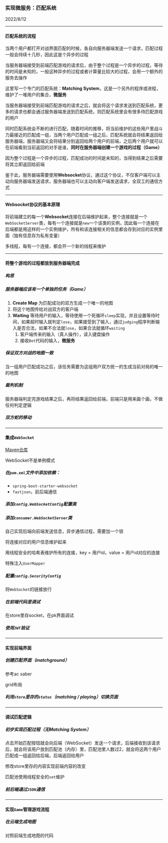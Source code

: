 ### 实现微服务：匹配系统

2022/8/12

-------------------

#### 匹配系统的流程

当两个用户都打开对战界面匹配的时候，各自向服务器端发送一个请求，匹配过程一般会持续十几秒，因此这是个异步的过程

当服务器端接受到前端匹配游戏的请求后，由于整个过程是一个异步的过程，等待的时间是未知的，一般这种异步的过程或者计算量比较大的过程，会用一个额外的服务去操作

这里写一个专门的匹配系统：**Matching System**，这是一个另外的程序或进程，维护了一堆用户的集合，**微服务**

当服务器端接受到前端匹配游戏的请求之后，就会将这个请求发送到匹配系统，更多的请求也都会通过服务器端发送到匹配系统，则匹配系统里会有很多待匹配游戏的用户

同时匹配系统会不断的进行匹配，随着时间的推移，将当前维护的这些用户里战斗力最接近的匹配成一组，当两个用户匹配成一组之后，匹配系统就会将结果返回给服务器端，服务器端又会将结果分别返回给两个用户的前端，之后两个用户就可以在前端看到当前返回的对手是谁，**同时在服务器端创建一个游戏的过程（Game）**

因为整个过程是一个异步的过程，匹配成功的时间是未知的，当得到结果之后需要将其立即返回给前端

鉴于此，服务器端需要使用**Websocket**协议，通过这个协议，不仅客户端可以主动向服务器端发送请求，服务器端也可以主动向客户端发送请求，全双工的通信方式

--------------------------------------------------------

#### **Websocket**协议的基本原理

将前端建立的每一个**Websocket**连接在后端维护起来，整个连接就是一个`WebSocketServer`类，每有一个连接就是`new`一个该类的实例，因此每一个连接在后端都是用这样的一个实例维护，所有和该连接相关的信息都会存到对应的实例里面（独有信息存为私有变量）

多线程，每有一个连接，都会开一个新的线程来维护

---------------------

#### 将整个游戏的过程都放到服务器端完成

##### 构思

##### 服务器端应该有一个单独的任务（Game）

1. **Create Map** 为匹配成功的双方生成一个唯一的地图
2. 将这个地图传给对战双方的客户端
3. **Waiting** 等待用户的输入，等待使用一个死循环`sleep`实现，并且设置等待时间，如果超时输入就判定`lose`，如果接受到了输入，通过`judging`程序判断输入是否合法，如果不合法就`lose`，如果合法就循环`waiting`
   1. 客户端传来的输入（真人操作），读入键盘操作
   2. 接收`Bot`代码的输入，**微服务**

##### 保证双方对战的地图一致

当一组用户匹配成功之后，该任务需要为这组用户双方统一的生成当前对局的唯一的地图

##### 裁判机制

服务器端判定完游戏结果之后，再将结果返回给前端，前端只是用来画个画，不做任何判定逻辑

##### 双方蛇的移动

------------------

#### 集成`WebSocket`

<a href="https://mvnrepository.com/">Maven仓库</a>

WebSocket不是单例模式

##### 在`pom.xml`文件中添加依赖：

- `spring-boot-starter-websocket`
- `fastjson`，前后端通信

##### 添加`config.WebSocketConfig`配置类

##### 添加`consumer.WebSocketServer`类

自己实现后端向前端发送信息，异步通信过程，需要加一个锁

将连接对应的用户信息维护起来

用线程安全的哈希表维护所有的连接，key = 用户id，value = 用户id对应的连接

特殊注入`UserMapper`

##### 配置`config.SecurityConfig`

将`WebSocket`的链接放行

##### 在前端代码里调试

在store里存socket，在pk界面调试

##### 使用`JWT`验证

-----------------------

#### 实现前端界面

##### 创建匹配界面（matchground）

参考ac saber

grid布局

##### 利用`store`里存的`status`（matching / playing）切换页面

---------------

#### 调试匹配逻辑

##### 初步实现匹配过程（无Matching System）

点击开始匹配按钮就会向后端（WebSocket）发送一个请求，后端接收到该请求后，就会将该用户放到匹配池（内存）里，匹配池里人数过2，就会将这两个用户匹配成一组返回给后端，后端返回给用户

修改store里存的内容实现前端内容的改变

匹配池使用线程安全的`set`维护

##### 前后端通过`JSON`通信

--------------

#### 实现`Game`管理游戏流程

##### 在云端生成地图

对照前端生成地图的代码



